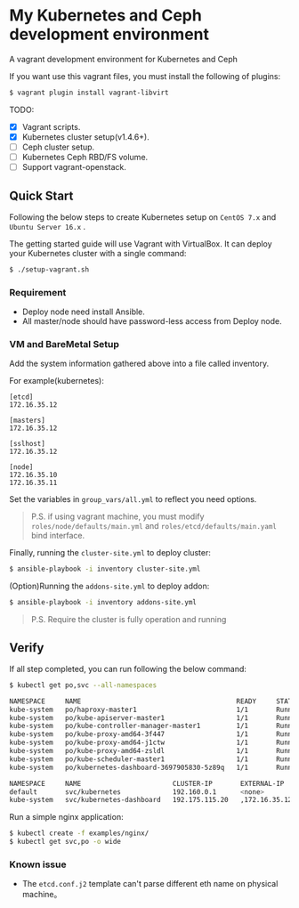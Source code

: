 # My Kubernetes and Ceph development environment
A vagrant development environment for Kubernetes and Ceph

If you want use this vagrant files, you must install the following of plugins:
```sh
$ vagrant plugin install vagrant-libvirt
```

TODO:
- [x] Vagrant scripts.
- [x] Kubernetes cluster setup(v1.4.6+).
- [ ] Ceph cluster setup.
- [ ] Kubernetes Ceph RBD/FS volume.
- [ ] Support vagrant-openstack.

## Quick Start
Following the below steps to create Kubernetes setup on `CentOS 7.x` and `Ubuntu Server 16.x` .

The getting started guide will use Vagrant with VirtualBox. It can deploy your Kubernetes cluster with a single command:
```sh
$ ./setup-vagrant.sh
```

### Requirement
* Deploy node need install Ansible.
* All master/node should have password-less access from Deploy node.

### VM and BareMetal Setup
Add the system information gathered above into a file called inventory.

For example(kubernetes):
```
[etcd]
172.16.35.12

[masters]
172.16.35.12

[sslhost]
172.16.35.12

[node]
172.16.35.10
172.16.35.11
```

Set the variables in `group_vars/all.yml` to reflect you need options.
> P.S. if using vagrant machine, you must modify `roles/node/defaults/main.yml` and `roles/etcd/defaults/main.yaml` bind interface.

Finally, running the `cluster-site.yml` to deploy cluster:
```sh
$ ansible-playbook -i inventory cluster-site.yml
```

(Option)Running the `addons-site.yml` to deploy addon:
```sh
$ ansible-playbook -i inventory addons-site.yml
```
> P.S. Require the cluster is fully operation and running

## Verify
If all step completed, you can run following the below command:
```sh
$ kubectl get po,svc --all-namespaces

NAMESPACE     NAME                                       READY     STATUS    RESTARTS   AGE
kube-system   po/haproxy-master1                         1/1       Running   0          2h
kube-system   po/kube-apiserver-master1                  1/1       Running   0          2h
kube-system   po/kube-controller-manager-master1         1/1       Running   0          2h
kube-system   po/kube-proxy-amd64-3f447                  1/1       Running   0          2h
kube-system   po/kube-proxy-amd64-j1ctw                  1/1       Running   0          2h
kube-system   po/kube-proxy-amd64-zsldl                  1/1       Running   0          2h
kube-system   po/kube-scheduler-master1                  1/1       Running   0          2h
kube-system   po/kubernetes-dashboard-3697905830-5z89q   1/1       Running   0          2h

NAMESPACE     NAME                       CLUSTER-IP       EXTERNAL-IP     PORT(S)        AGE
default       svc/kubernetes             192.160.0.1      <none>          443/TCP        2h
kube-system   svc/kubernetes-dashboard   192.175.115.20   ,172.16.35.12   80:32190/TCP   2h
```

Run a simple nginx application:
```sh
$ kubectl create -f examples/nginx/
$ kubectl get svc,po -o wide
```

### Known issue
* The `etcd.conf.j2` template can't parse different eth name on physical machine。
